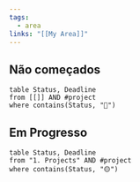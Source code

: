 ```yaml
---
tags:
  - area
links: "[[My Area]]"
---
```

## Não começados
```dataview
table Status, Deadline
from [[]] AND #project 
where contains(Status, "🔴")
```

## Em Progresso
```dataview
table Status, Deadline
from "1. Projects" AND #project 
where contains(Status, "🟡")
```
